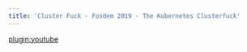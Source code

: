 ```yaml
---
title: 'Cluster Fuck - Fosdem 2019 - The Kubernetes Clusterfuck'
---
```


[plugin:youtube](https://www.youtube.com/watch?v=1AJsrVo_seU)